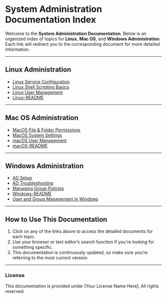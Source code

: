 # System Administration Documentation Index

Welcome to the **System Administration Documentation**. Below is an organized index of topics for **Linux**, **Mac OS**, and **Windows Administration**. Each link will redirect you to the corresponding document for more detailed information.

---

## Linux Administration

- [Linux Service Configuration](Linux%20Administration/Linux%20Service%20Configuration.md)
- [Linux Shell Scripting Basics](Linux%20Administration/Linux%20Shell%20Scripting%20Basics.md)
- [Linux User Management](Linux%20Administration/Linux%20User%20Management.md)
- [Linux-README](Linux%20Administration/Linux-README.md)

---

## Mac OS Administration

- [MacOS File & Folder Permissions](Mac%20OS%20Administration/MacOS%20File%20&%20Folder%20Permissions.md)
- [MacOS System Settings](Mac%20OS%20Administration/MacOS%20System%20Settings.md)
- [macOS User Management](Mac%20OS%20Administration/macOS%20User%20Management.md)
- [macOS-README](Mac%20OS%20Administration/README.md)

---

## Windows Administration

- [AD Setup](Windows%20Administration/AD%20Setup.md)
- [AD Troubleshooting](Windows%20Administration/AD%20Troubleshooting.md)
- [Managing Group Policies](Windows%20Administration/Managing%20Group%20Policies.md)
- [Windows-README](Windows%20Administration/README.md)
- [User and Group Management in Windows](Windows%20Administration/User%20and%20Group%20Management%20in%20Windows.md)

---

## How to Use This Documentation

1. Click on any of the links above to access the detailed documents for each topic.
2. Use your browser or text editor’s search function if you're looking for something specific.
3. This documentation is continuously updated, so make sure you're referring to the most current version.

---

### License

This documentation is provided under [Your License Name Here]. All rights reserved.
